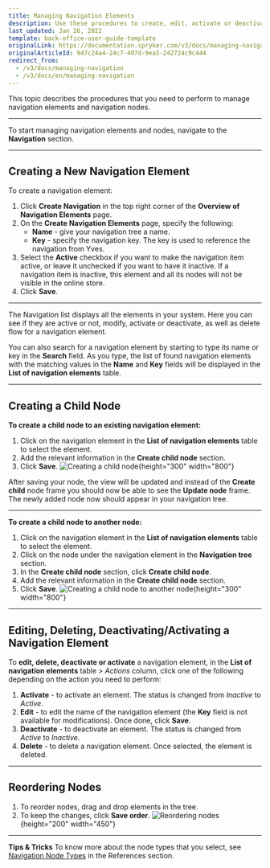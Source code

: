 ```yaml
---
title: Managing Navigation Elements
description: Use these procedures to create, edit, activate or deactivate a child node, view and manage a navigation tree and create the new navigation in the Back Office.
last_updated: Jan 26, 2022
template: back-office-user-guide-template
originalLink: https://documentation.spryker.com/v3/docs/managing-navigation
originalArticleId: 947c24a4-24c7-407d-9ea5-242724c9c444
redirect_from:
  - /v3/docs/managing-navigation
  - /v3/docs/en/managing-navigation
---
```


This topic describes the procedures that you need to perform to manage navigation elements and navigation nodes.
***
To start managing navigation elements and nodes, navigate to the **Navigation** section.
***
## Creating a New Navigation Element
To create a navigation element:
1. Click **Create Navigation** in the top right corner of the **Overview of Navigation Elements** page.
2. On the **Create Navigation Elements** page, specify the following:
    * **Name** - give your navigation tree a name.
    * **Key** - specify the navigation key. The key is used to reference the navigation from Yves.
3. Select the **Active** checkbox if you want to make the navigation item active, or leave it unchecked if you want to have it inactive. If a navigation item is inactive, this element and all its nodes will not be visible in the online store.
4. Click **Save**.
***
The Navigation list displays all the elements in your system. Here you can see if they are active or not, modify, activate or deactivate, as well as delete flow for a navigation element.

You can also search for a navigation element by starting to type its name or key in the **Search** field. As you type, the list of found navigation elements with the matching values in the **Name** and **Key** fields will be displayed in the **List of navigation elements** table.
***
## Creating a Child Node

**To create a child node to an existing navigation element:**
1. Click on the navigation element in the **List of navigation elements** table to select the element.
2. Add the relevant information in the **Create child node** section.
3. Click **Save**.
![Creating a child node](https://spryker.s3.eu-central-1.amazonaws.com/docs/User+Guides/Back+Office+User+Guides/Navigation/Managing+Navigation/create-child-node.gif){height="300" width="800"}

After saving your node, the view will be updated and instead of the **Create child** node frame you should now be able to see the **Update node** frame. The newly added node now should appear in your navigation tree.
***
**To create a child node to another node:**
1. Click on the navigation element in the **List of navigation elements** table to select the element.
2. Click on the node under the navigation element in the **Navigation tree** section.
3. In the **Create child node** section, click **Create child node**.
4.  Add the relevant information in the **Create child node** section.
5. Click **Save**.
    ![Creating a child node to another node](https://spryker.s3.eu-central-1.amazonaws.com/docs/User+Guides/Back+Office+User+Guides/Navigation/Managing+Navigation/create-child-node-to-node.gif){height="300" width="800"}
***
## Editing, Deleting, Deactivating/Activating a Navigation Element

To **edit, delete, deactivate or activate** a navigation element, in the **List of navigation elements** table > _Actions_ column, click one of the following depending on the action you need to perform:
1. **Activate** - to activate an element. The status is changed from _Inactive_ to _Active_.
2. **Edit** - to edit the name of the navigation element (the **Key** field is not available for modifications). Once done, click **Save**.
3. **Deactivate** - to deactivate an element. The status is changed from _Active_ to _Inactive_.
4. **Delete** - to delete a navigation element. Once selected, the element is deleted.
***
## Reordering Nodes

1. To reorder nodes, drag and drop elements in the tree.
2. To keep the changes, click **Save order**.
![Reordering nodes](https://spryker.s3.eu-central-1.amazonaws.com/docs/User+Guides/Back+Office+User+Guides/Navigation/Managing+Navigation/reordering-nodes.gif){height="200" width="450"}
***
**Tips & Tricks**
To know more about the node types that you select, see [Navigation Node Types](/docs/scos/user/back-office-user-guides/{{page.version}}/content/navigation/references/navigation-reference-information.html) in the References section.
